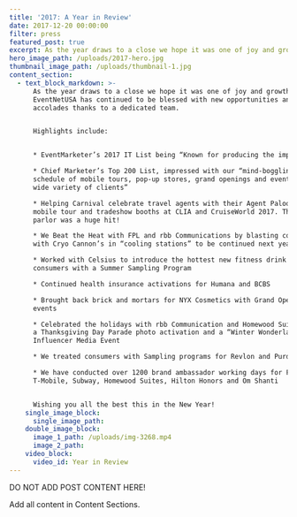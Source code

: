 ```yaml
---
title: '2017: A Year in Review'
date: 2017-12-20 00:00:00
filter: press
featured_post: true
excerpt: As the year draws to a close we hope it was one of joy and growth for you.
hero_image_path: /uploads/2017-hero.jpg
thumbnail_image_path: /uploads/thumbnail-1.jpg
content_section:
  - text_block_markdown: >-
      As the year draws to a close we hope it was one of joy and growth for you.
      EventNetUSA has continued to be blessed with new opportunities and
      accolades thanks to a dedicated team.


      Highlights include:


      * EventMarketer’s 2017 IT List being “Known for producing the impossible”

      * Chief Marketer’s Top 200 List, impressed with our “mind-boggling
      schedule of mobile tours, pop-up stores, grand openings and events for a
      wide variety of clients”

      * Helping Carnival celebrate travel agents with their Agent Palooza 2017
      mobile tour and tradeshow booths at CLIA and CruiseWorld 2017. The tattoo
      parlor was a huge hit!

      * We Beat the Heat with FPL and rbb Communications by blasting consumers
      with Cryo Cannon’s in “cooling stations” to be continued next year….

      * Worked with Celsius to introduce the hottest new fitness drink to
      consumers with a Summer Sampling Program

      * Continued health insurance activations for Humana and BCBS

      * Brought back brick and mortars for NYX Cosmetics with Grand Opening
      events

      * Celebrated the holidays with rbb Communication and Homewood Suites with
      a Thanksgiving Day Parade photo activation and a “Winter Wonderland”
      Influencer Media Event

      * We treated consumers with Sampling programs for Revlon and Purdue

      * We have conducted over 1200 brand ambassador working days for FPL,
      T-Mobile, Subway, Homewood Suites, Hilton Honors and Om Shanti


      Wishing you all the best this in the New Year!
    single_image_block:
      single_image_path:
    double_image_block:
      image_1_path: /uploads/img-3268.mp4
      image_2_path:
    video_block:
      video_id: Year in Review
---
```



DO NOT ADD POST CONTENT HERE!

Add all content in Content Sections.